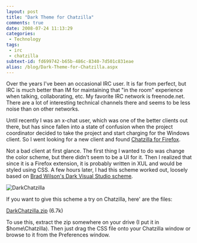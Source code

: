 ```yaml
---
layout: post
title: "Dark Theme for Chatzilla"
comments: true
date: 2008-07-24 11:13:29
categories:
 - Technology
tags:
 - irc
 - chatzilla
subtext-id: fd699742-b65b-486c-8340-7d501c831eae
alias: /blog/Dark-Theme-for-Chatzilla.aspx
---
```



Over the years I've been an occasional IRC user. It is far from perfect, but IRC is much better than IM for maintaining that "in the room" experience when talking, collaborating, etc. My favorite IRC network is freenode.net. There are a lot of interesting technical channels there and seems to be less noise than on other networks.

Until recently I was an x-chat user, which was one of the better clients out there, but has since fallen into a state of confusion when the project coordinator decided to take the project and start charging for the Windows client. So I went looking for a new client and found [Chatzilla for Firefox](http://chatzilla.hacksrus.com/).

Not a bad client at first glance. The first thing I wanted to do was change the color scheme, but there didn't seem to be a UI for it. Then I realized that since it is a Firefox extension, it is probably written in XUL and would be styled using CSS. A few hours later, I had this scheme worked out, loosely based on [Brad Wilson's Dark Visual Studio scheme](http://www.agileprogrammer.com/dotnetguy/archive/2006/09/07/19030.aspx).

![DarkChatzilla](/images/blog/WindowsLiveWriter/DarkThemeforChatzilla_AAA4/DarkChatzilla_3.png)

If you want to give this scheme a try on Chatzilla, here' are the files:

[DarkChatzilla.zip](http://www.peterprovost.org/Files/DarkChatzilla.zip) (6.7k)

To use this, extract the zip somewhere on your drive (I put it in $home\Chatzilla). Then just drag the CSS file onto your Chatzilla window or browse to it from the Preferences window.
